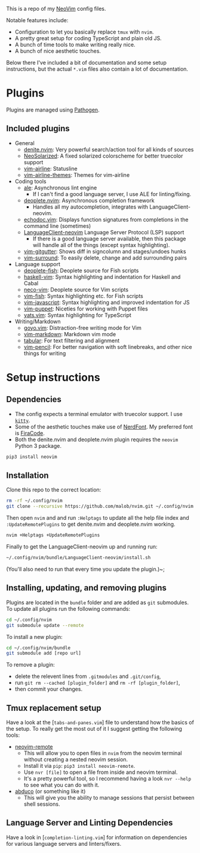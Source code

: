This is a repo of my [NeoVim](https://neovim.io) config files.

Notable features include:
* Configuration to let you basically replace `tmux` with `nvim`.
* A pretty great setup for coding TypeScript and plain old JS.
* A bunch of time tools to make writing really nice.
* A bunch of nice aesthetic touches.

Below there I've included a bit of documentation and some setup instructions, but the actual `*.vim` files also contain a lot of documentation.

# Plugins
Plugins are managed using [Pathogen](https://github.com/tpope/vim-pathogen).

## Included plugins
* General
  * [denite.nvim](https://github.com/Shougo/denite.nvim): Very powerful search/action tool for all kinds of sources
  * [NeoSolarized](https://github.com/icymind/NeoSolarized): A fixed solarized colorscheme for better truecolor support
  * [vim-airline](https://github.com/vim-airline/vim-airline): Statusline
  * [vim-airline-themes](https://github.com/vim-airline/vim-airline-themes): Themes for vim-airline
* Coding tools
  * [ale](https://github.com/w0rp/ale): Asynchronous lint engine
    * If I can't find a good language server, I use ALE for linting/fixing.
  * [deoplete.nvim](https://github.com/Shougo/deoplete.nvim): Asynchronous completion framework
    * Handles all my autocompletion, integrates with LanguageClient-neovim.
  * [echodoc.vim](https://github.com/Shougo/echodoc.vim): Displays function signatures from completions in the command line (sometimes)
  * [LanguageClient-neovim](https://github.com/autozimu/LanguageClient-neovim) Language Server Protocol (LSP) support
    * If there is a good language server available, then this package will handle all of the things (except syntax highlighting).
  * [vim-gitgutter](https://github.com/airblade/vim-gitgutter): Shows diff in signcolumn and stages/undoes hunks
  * [vim-surround](https://github.com/tpope/vim-surround): To easily delete, change and add surrounding pairs
* Language support
  * [deoplete-fish](https://github.com/ponko2/deoplete-fish): Deoplete source for Fish scripts
  * [haskell-vim](https://github.com/neovimhaskell/haskell-vim): Syntax highlighting and indentation for Haskell and Cabal
  * [neco-vim](https://github.com/Shougo/neco-vim): Deoplete source for Vim scripts
  * [vim-fish](https://github.com/dag/vim-fish): Syntax highlighting etc. for Fish scripts
  * [vim-javascript](https://github.com/pangloss/vim-javascript): Syntax highlighting and improved indentation for JS
  * [vim-puppet](https://github.com/rodjek/vim-puppet): Niceties for working with Puppet files
  * [yats.vim](https://github.com/HerringtonDarkholme/yats.vim): Syntax highlighting for TypeScript
* Writing/Markdown
  * [goyo.vim](https://github.com/junegunn/goyo.vim): Distraction-free writing mode for Vim
  * [vim-markdown](https://github.com/gabrielelana/vim-markdown): Markdown vim mode
  * [tabular](https://github.com/godlygeek/tabular): For text filtering and alignment
  * [vim-pencil](https://github.com/reedes/vim-pencil): For better navigation with soft linebreaks, and other nice things for writing

# Setup instructions

## Dependencies
* The config expects a terminal emulator with truecolor support. I use [`kitty`](https://sw.kovidgoyal.net/kitty/).
* Some of the aesthetic touches make use of [NerdFont](https://nerdfonts.com). My preferred font is [FiraCode](https://github.com/ryanoasis/nerd-fonts/tree/master/patched-fonts/FiraCode).
* Both the denite.nvim and deoplete.nvim plugin requires the `neovim` Python 3 package.
```bash
pip3 install neovim
```

## Installation
Clone this repo to the correct location:
```bash
rm -rf ~/.config/nvim
git clone --recursive https://github.com/malob/nvim.git ~/.config/nvim
```

Then open `nvim` and and run `:Helptags` to update all the help file index and `:UpdateRemotePlugins` to get denite.nvim and deoplete.nvim working.
```bash
nvim +Helptags +UpdateRemotePlugins
```

Finally to get the LanguageClient-neovim up and running run:
```bash
~/.config/nvim/bundle/LanguageClient-neovim/install.sh
```
(You'll also need to run that every time you update the plugin.)~;

## Installing, updating, and removing plugins
Plugins are located in the `bundle` folder and are added as `git` submodules. To update all plugins run the following commands:
```bash
cd ~/.config/nvim
git submodule update --remote
```

To install a new plugin:
```bash
cd ~/.config/nvim/bundle
git submodule add [repo url]
```

To remove a plugin:
  * delete the relevent lines from `.gitmodules` and `.git/config`,
  * run `git rm --cached [plugin_folder]` and `rm -rf [plugin_folder]`,
  * then commit your changes.

## Tmux replacement setup
Have a look at the [`tabs-and-panes.vim`] file to understand how the basics of the setup. To really get the most out of it I suggest getting the following tools:
* [neovim-remote](https://github.com/mhinz/neovim-remote)
  * This will allow you to open files in `nvim` from the neovim terminal without creating a nested neovim session.
  * Install it via `pip`: `pip3 install neovim-remote`.
  * Use `nvr [file]` to open a file from inside and neovim terminal.
  * It's a pretty powerful tool, so I recommend having a look `nvr --help` to see what you can do with it.
* [abduco](https://github.com/martanne/abduco) (or something like it)
  * This will give you the ability to manage sessions that persist between shell sessions.

## Language Server and Linting Dependencies
Have a look in [`completion-linting.vim`] for information on dependencies for various language servers and linters/fixers.
